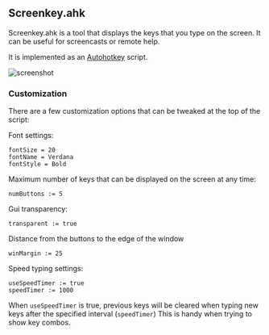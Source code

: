 ## Screenkey.ahk

Screenkey.ahk is a tool that displays the keys that you type on the screen.
It can be useful for screencasts or remote help.

It is implemented as an [Autohotkey](http://www.autohotkey.com/) script.

![screenshot](https://cloud.githubusercontent.com/assets/981184/5126844/7eb761e6-70d0-11e4-9ba9-136273490cab.png)

### Customization

There are a few customization options that can be tweaked at the top of the script:

Font settings:

    fontSize = 20
    fontName = Verdana
    fontStyle = Bold

Maximum number of keys that can be displayed on the screen at any time:

    numButtons := 5

Gui transparency:

    transparent := true

Distance from the buttons to the edge of the window
    
    winMargin := 25

Speed typing settings:

    useSpeedTimer := true
    speedTimer := 1000

When `useSpeedTimer` is true, previous keys will be cleared when typing new keys after the specified interval (`speedTimer`)
This is handy when trying to show key combos.


